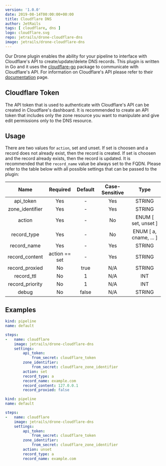 ```yaml
---
version: '1.0.0'
date: 2019-08-14T00:00:00+00:00
title: Cloudflare DNS
author: JetRails
tags: [ cloudflare, dns ]
logo: cloudflare.svg
repo: jetrails/drone-cloudflare-dns
image: jetrails/drone-cloudflare-dns
---
```


Our Drone plugin enables the ability for your pipeline to interface with Cloudflare's API to create/update/delete DNS records. This plugin is written in Go and it uses the [cloudflare-go](https://github.com/cloudflare/cloudflare-go) package to communicate with Cloudflare's API. For information on Cloudflare's API please refer to their [documentation](https://api.cloudflare.com/#dns-records-for-a-zone-properties) page.

## Cloudflare Token

The API token that is used to authenticate with Cloudflare's API can be created in Cloudflare's dashboard. It is recommended to create an API token that includes only the zone resource you want to manipulate and give edit permissions only to the DNS resource.

## Usage

There are two values for `action`, set and unset. If set is choosen and a record does not already exist, then the record is created. If set is choosen and the record already exists, then the record is updated. It is recommended that the `record_name` value be always set to the FQDN. Please refer to the table below with all possible settings that can be passed to the plugin:

|       Name      |    Required   | Default | Case-Sensitive |        Type       |
|:---------------:|:-------------:|:-------:|:--------------:|:-----------------:|
|    api_token    |      Yes      |    -    |       Yes      |       STRING      |
| zone_identifier |      Yes      |    -    |       Yes      |       STRING      |
|      action     |      Yes      |    -    |       No       |  ENUM [ set, unset ]  |
|   record_type   |      Yes      |    -    |       No       | ENUM [ a, cname, ... ] |
|   record_name   |      Yes      |    -    |       Yes      |       STRING      |
|  record_content | action == set |    -    |       Yes      |       STRING      |
|  record_proxied |       No      |   true  |       N/A      |       STRING      |
|    record_ttl   |       No      |    1    |       N/A      |        INT        |
| record_priority |       No      |    1    |       N/A      |        INT        |
|      debug      |       No      |  false  |       N/A      |       STRING      |

## Examples

```yaml
kind: pipeline
name: default

steps:
-   name: cloudflare
    image: jetrails/drone-cloudflare-dns
    settings:
        api_token:
            from_secret: cloudflare_token
        zone_identifier:
            from_secret: cloudflare_zone_identifier
        action: set
        record_type: a
        record_name: example.com
        record_content: 127.0.0.1
        record_proxied: false
```

```yaml
kind: pipeline
name: default

steps:
-   name: cloudflare
    image: jetrails/drone-cloudflare-dns
    settings:
        api_token:
            from_secret: cloudflare_token
        zone_identifier:
            from_secret: cloudflare_zone_identifier
        action: unset
        record_type: a
        record_name: example.com
```
